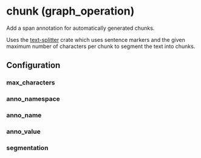 # chunk (graph_operation)

Add a span annotation for automatically generated chunks.

Uses the [text-splitter](https://crates.io/crates/text-splitter) crate which
uses sentence markers and the given maximum number of characters per chunk
to segment the text into chunks.

## Configuration

###  max_characters



###  anno_namespace



###  anno_name



###  anno_value



###  segmentation



